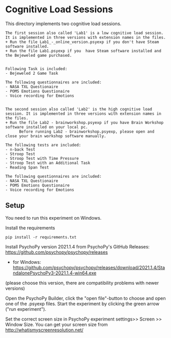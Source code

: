 # Cognitive Load Sessions

This directory implements two cognitive load sessions.
     
    The first session also called 'Lab1' is a low cognitive load session. It is implemented in three versions with extension names in the files.
    + Run the file Lab1_-_online_version.psyexp if you don't have Steam software installed.
    + Run the file Lab1.psyexp if you  have Steam software installed and the Bejeweled game purchased.
    
    
    Following Task is included:
    - Bejeweled 2 Game Task

    The following questionnaires are included:
    - NASA TXL Questionaire
    - POMS Emotions Questionaire
    - Voice recording for Emotions


    The second session also called 'Lab2' is the high cognitive load session. It is implemented in three versions with extension names in the files.
    + Run the file Lab2 - brainworkshop.psyexp if you have Brain Workshop software installed on your local pc.
          Before running Lab2 - brainworkshop.psyexp, please open and close your brain workshop software manually. 
          
    The following tests are included:
    - n-back Test
    - Stroop Test
    - Stroop Test with Time Pressure
    - Stroop Test with an Additional Task
    - Reading Span Test

    The following questionnaires are included:
    - NASA TXL Questionaire
    - POMS Emotions Questionaire
    - Voice recording for Emotions

## Setup

You need to run this experiment on Windows.

Install the requirements

`pip install -r requirements.txt`

Install PsychoPy version 2021.1.4 from PsychoPy's GitHub Releases: https://github.com/psychopy/psychopy/releases 
- for Windows: https://github.com/psychopy/psychopy/releases/download/2021.1.4/StandalonePsychoPy3-2021.1.4-win64.exe 

(please choose this version, there are compatibility problems with newer versions)


Open the PsychoPy Builder, click the "open file"-button to choose and open one of the .psyexp files. Start the experiment by clicking the green arrow ("run experiment").

Set the correct screen size in PsychoPy experiment settings>> Screen >> Window Size. You can get your screen size from http://whatismyscreenresolution.net/ 






